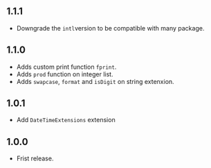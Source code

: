 ## 1.1.1

- Downgrade the `intl`version to be compatible with many package.

## 1.1.0

- Adds custom print function `fprint`.
- Adds `prod` function on integer list.
- Adds `swapcase`, `format` and `isDigit` on string extenxion.

## 1.0.1

- Add `DateTimeExtensions` extension

## 1.0.0

- Frist release.
